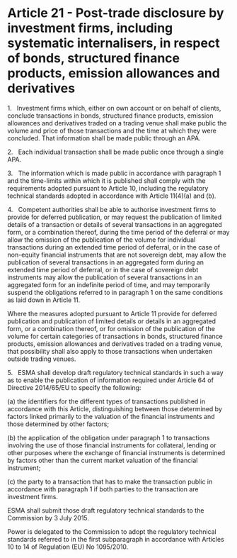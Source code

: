 # Article 21 - Post-trade disclosure by investment firms, including systematic internalisers, in respect of bonds, structured finance products, emission allowances and derivatives


1.   Investment firms which, either on own account or on behalf of clients, conclude transactions in bonds, structured finance products, emission allowances and derivatives traded on a trading venue shall make public the volume and price of those transactions and the time at which they were concluded. That information shall be made public through an APA.

2.   Each individual transaction shall be made public once through a single APA.

3.   The information which is made public in accordance with paragraph 1 and the time-limits within which it is published shall comply with the requirements adopted pursuant to Article 10, including the regulatory technical standards adopted in accordance with Article 11(4)(a) and (b).

4.   Competent authorities shall be able to authorise investment firms to provide for deferred publication, or may request the publication of limited details of a transaction or details of several transactions in an aggregated form, or a combination thereof, during the time period of the deferral or may allow the omission of the publication of the volume for individual transactions during an extended time period of deferral, or in the case of non-equity financial instruments that are not sovereign debt, may allow the publication of several transactions in an aggregated form during an extended time period of deferral, or in the case of sovereign debt instruments may allow the publication of several transactions in an aggregated form for an indefinite period of time, and may temporarily suspend the obligations referred to in paragraph 1 on the same conditions as laid down in Article 11.

Where the measures adopted pursuant to Article 11 provide for deferred publication and publication of limited details or details in an aggregated form, or a combination thereof, or for omission of the publication of the volume for certain categories of transactions in bonds, structured finance products, emission allowances and derivatives traded on a trading venue, that possibility shall also apply to those transactions when undertaken outside trading venues.

5.   ESMA shall develop draft regulatory technical standards in such a way as to enable the publication of information required under Article 64 of Directive 2014/65/EU to specify the following:

(a) the identifiers for the different types of transactions published in accordance with this Article, distinguishing between those determined by factors linked primarily to the valuation of the financial instruments and those determined by other factors;

(b) the application of the obligation under paragraph 1 to transactions involving the use of those financial instruments for collateral, lending or other purposes where the exchange of financial instruments is determined by factors other than the current market valuation of the financial instrument;

(c) the party to a transaction that has to make the transaction public in accordance with paragraph 1 if both parties to the transaction are investment firms.

ESMA shall submit those draft regulatory technical standards to the Commission by 3 July 2015.

Power is delegated to the Commission to adopt the regulatory technical standards referred to in the first subparagraph in accordance with Articles 10 to 14 of Regulation (EU) No 1095/2010.
